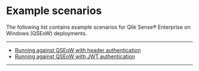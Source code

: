 # Example scenarios

The following list contains example scenarios for Qlik Sense® Enterprise on Windows (QSEoW) deployments. 

<hr>

- [Running against QSEoW with header authentication](./example-qseow-header.md)
- [Running against QSEoW with JWT authentication](./random-qseow.md)

<hr>
